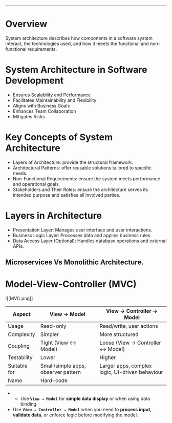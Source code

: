 ___
# Overview
System architecture describes how components in a software system interact, the technologies used, and how it meets the functional and non-functional requirements.
# System Architecture in Software Development
- Ensures Scalability and Performance
- Facilitates Maintainability and Flexibility
- Aligns with Business Goals
- Enhances Team Collaboration
- Mitigates Risks
# Key Concepts of System Architecture
- Layers of Architecture: provide the structural framework.
- Architectural Patterns: offer reusable solutions tailored to specific needs.
- Non-Functional Requirements: ensure the system meets performance and operational goals.
- Stakeholders and Their Roles: ensure the architecture serves its intended purpose and satisfies all involved parties.
# Layers in Architecture
- Presentation Layer: Manages user interface and user interactions.
- Business Logic Layer: Processes data and applies business rules.
- Data Access Layer (Optional): Handles database operations and external APIs.

## Microservices Vs Monolithic Architecture.

# Model-View-Controller (MVC)
![[MVC.png]]

| Aspect       | View → Model                        | View → Controller → Model                       |
| ------------ | ----------------------------------- | ----------------------------------------------- |
| Usage        | Read-only                           | Read/write, user actions                        |
| Complexity   | Simpler                             | More structured                                 |
| Coupling     | Tight (View ↔ Model)                | Loose (View → Controller ↔ Model)               |
| Testability  | Lower                               | Higher                                          |
| Suitable for | Small/simple apps, observer pattern | Larger apps, complex logic, UI-driven behaviour |
| Name         | Hard-code                           |                                                 |

- - Use **`View → Model`** for **simple data display** or when using data binding.
- Use **`View → Controller → Model`** when you need to **process input, validate data**, or enforce logic before modifying the model.